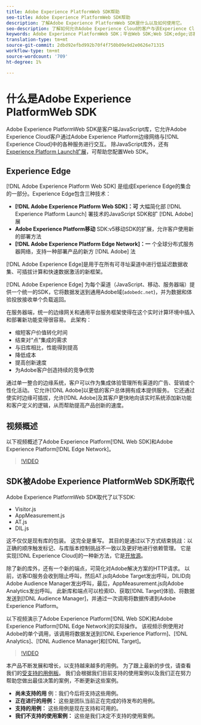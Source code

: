 ```yaml
---
title: Adobe Experience PlatformWeb SDK帮助
seo-title: Adobe Experience PlatformWeb SDK帮助
description: 了解Adobe Experience PlatformWeb SDK是什么以及如何使用它。
seo-description: 了解如何允许Adobe Experience Cloud的客户与该Experience Cloud的各种服务进行交互。
keywords: Adobe Experience PlatformWeb SDK；平台Web SDK;Web SDK;edge;访客.js;AppMeasurement.js;AT.js;DIL.js;web sdk;SDK;Web SDK；启动；
translation-type: tm+mt
source-git-commit: 2dbd92efbd992b70f4f750b09e9d2e0626e71315
workflow-type: tm+mt
source-wordcount: '709'
ht-degree: 1%

---
```



# 什么是Adobe Experience PlatformWeb SDK

Adobe Experience PlatformWeb SDK是客户端JavaScript库，它允许Adobe Experience Cloud客户通过Adobe Experience Platform边缘网络与[!DNL Experience Cloud]中的各种服务进行交互。 除JavaScript库外，还有[Experience Platform Launch扩展](https://experienceleague.adobe.com/docs/launch/using/extensions-ref/adobe-extension/aep-extension/overview.html)，可帮助您配置Web SDK。

## Experience Edge

[!DNL Adobe Experience Platform Web SDK] 是组成Experience Edge的集合的一部分。Experience Edge包含三种技术：

* **[!DNL Adobe Experience Platform Web SDK]：可** 大幅简化部 [!DNL Experience Platform Launch] 署技术的JavaScript SDK和扩 [!DNL Adobe] 展
* **Adobe Experience Platform移动** SDK:v5移动SDK的扩展，允许客户使用新的部署方法
* **[!DNL Adobe Experience Platform Edge Network]：一** 个全球分布式服务器网络，支持一种部署产品的新方 [!DNL Adobe] 法

[!DNL Adobe Experience Edge]是用于在所有可寻址渠道中进行低延迟数据收集、可插拔计算和快速数据激活的新框架。

[!DNL Adobe Experience Edge] 为每个渠道（JavaScript、移动、服务器端）提供一个统一的SDK，它将数据发送到通用Adobe域(`adobedc.net`)，并为数据和体验投放接收单个负载返回。

在服务器端，统一的边缘网关和通用平台服务框架使得在这个实时计算环境中插入和部署新功能变得很容易。  此架构：

* 缩短客户价值转化时间
* 结束对“点”集成的需求
* 与旧库相比，性能得到提高
* 降低成本
* 提高创新速度
* 为Adobe客户创造持续的竞争优势

通过单一整合的边缘系统，客户可以作为集成体验管理所有渠道的广告、营销或个性化活动。  它允许[!DNL Adobe]以更低的客户总体拥有成本提供服务。  它还通过使实时边缘可插拔，允许[!DNL Adobe]及其客户更快地向该实时系统添加新功能和客户定义的逻辑，从而帮助提高产品创新的速度。

## 视频概述

以下视频概述了Adobe Experience Platform[!DNL Web SDK]和Adobe Experience Platform[!DNL Edge Network]。

>[!VIDEO](https://video.tv.adobe.com/v/34141?quality=12&learn=on)

## SDK被Adobe Experience PlatformWeb SDK所取代

Adobe Experience PlatformWeb SDK取代了以下SDK:

* Visitor.js
* AppMeasurement.js
* AT.js
* DIL.js

这不仅仅是现有库的包装。 这完全是重写。 其目的是通过以下方式结束挑战：以正确的顺序触发标记、与库版本控制挑战不一致以及更好地进行依赖管理。 它是实现[!DNL Experience Cloud]的一种新方法，它是[开放源](https://github.com/adobe/alloy)。

除了新的库外，还有一个新的端点，可简化对Adobe解决方案的HTTP请求。 以前，访客ID服务会收到阻止呼叫，然后AT.js向Adobe Target发出呼叫，DILID向Adobe Audience Manager发出呼叫，最后，AppMeasurement.js向Adobe Analytics发出呼叫。 此新库和端点可以检索ID、获取[!DNL Target]体验、将数据发送到[!DNL Audience Manager]，并通过一次调用将数据传递到Adobe Experience Platform。

以下视频演示了Adobe Experience Platform[!DNL Web SDK]和Adobe Experience Platform[!DNL Edge Network]的实际操作。 该视频示例使用对Adobe的单个调用，该调用将数据发送到[!DNL Experience Platform]、[!DNL Analytics]、[!DNL Audience Manager]和[!DNL Target]。

>[!VIDEO](https://video.tv.adobe.com/v/34148?quality=12&learn=on)

本产品不断发展和增长，以支持越来越多的用例。 为了跟上最新的步伐，请查看我们的[受支持的用例板](https://github.com/adobe/alloy/projects/5)。 我们会根据我们目前支持的使用案例以及我们正在努力帮助您做出最佳决策的案例，不断更新这些案例。

* **尚未支持的用** 例：我们今后将支持这些用例。
* **正在进行的用例：** 这些是团队当前正在完成的待发布的用例。
* **支持的用例：** 这些用例是现在支持和可用的。
* **我们不支持的使用案例：** 这些是我们决定不支持的使用案例。
